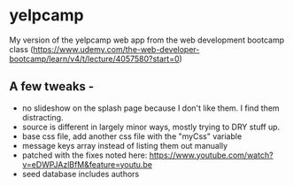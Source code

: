 # yelpcamp
My version of the yelpcamp web app from the web development bootcamp class (https://www.udemy.com/the-web-developer-bootcamp/learn/v4/t/lecture/4057580?start=0)

## A few tweaks - 
* no slideshow on the splash page because I don't like them. I find them distracting.
* source is different in largely minor ways, mostly trying to DRY stuff up. 
* base css file, add another css file with the "myCss" variable
* message keys array instead of listing them out manually
* patched with the fixes noted here: https://www.youtube.com/watch?v=eDWPJAzlBfM&feature=youtu.be
* seed database includes authors